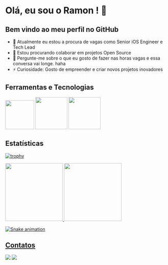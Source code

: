 # Olá, eu sou o Ramon ! 👋



## Bem vindo ao meu perfil no GitHub

- 🔭 Atualmente eu estou a procura de vagas como Senior iOS Engineer e Tech Lead
- 👯 Estou procurando colaborar em projetos Open Source
- 💬 Pergunte-me sobre o que eu gosto de fazer nas horas vagas e essa conversa vai longe. haha
- ⚡ Curiosidade: Gosto de empreender e criar novos projetos inovadores



## Ferramentas e Tecnologias

<div>
<img src="https://cdn.jsdelivr.net/gh/devicons/devicon/icons/swift/swift-original.svg" width="90" height="90" />
<img src="https://cdn.jsdelivr.net/gh/devicons/devicon/icons/xcode/xcode-original.svg"  width="100" height="100" />
<img src="https://cdn.jsdelivr.net/gh/devicons/devicon/icons/apple/apple-original.svg" width="100" height="100" />
</div>


## Estatísticas

[![trophy](https://github-profile-trophy.vercel.app/?username=iramons&theme=darkhub&no-frame=true&row=1)](https://github.com/iramons/github-profile-trophy)


<div>
<a href="https://github.com/iramons">
<img height="180em" src="https://github-readme-stats.vercel.app/api/top-langs/?username=iramons&layout=compact&langs_count=7&theme=radical"/>
<img height="180em" src="https://github-readme-stats.vercel.app/api?username=iramons&show_icons=true&theme=radical&include_all_commits=true&count_private=true"/>
</div>
       
    
![Snake animation](https://github.com/iramons/iramons/blob/output/github-contribution-grid-snake.svg)


## Contatos

<div>
<a href = "mailto:tebram.dev@gmail.com"><img src="https://img.shields.io/badge/Gmail-D14836?style=for-the-badge&logo=gmail&logoColor=white" target="_blank"></a>
<a href="https://www.linkedin.com/in/ramon-dos-santos-673b9b103/" target="_blank"><img src="https://img.shields.io/badge/-LinkedIn-%230077B5?style=for-the-badge&logo=linkedin&logoColor=white" target="_blank"></a>   
</div>
